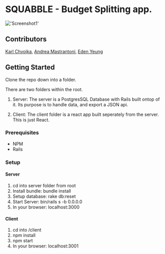 # SQUABBLE - Budget Splitting app.

!['Screenshot1'](https://github.com/karlchvojka/lhl-final-project/blob/master/docs/budget.png)

## Contributors
[Karl Chvojka](https://www.google.com), [Andrea Mastrantoni](https://github.com/andmast), [Eden Yeung ](https://github.com/basktballer)

## Getting Started
Clone the repo down into a folder.

There are two folders within the root.

1. Server:
The server is a PostgresSQL Database with Rails built ontop of it.
Its purpose is to handle data, and export a JSON api.

2. Client:
The client folder is a react app built seperately from the server.
This is just React.

### Prerequisites
- NPM
- Rails
### Setup

#### Server
1. cd into server folder from root
2. Install bundle: bundle install
3. Setup database: rake db:reset
4. Start Server: bin/rails s -b 0.0.0.0
5. In your browser: localhost:3000

#### Client
1. cd into /client
2. npm install
3. npm start
4. In your browser: localhost:3001
